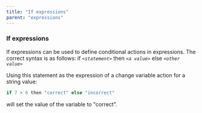 ```yaml
---
title: "If expressions"
parent: "expressions"
---
```

### If expressions

If expressions can be used to define conditional actions in expressions. The correct syntax is as follows:
if _`<statement>`_ then _`<a value>`_ else _`<other value>`_

Using this statement as the expression of a change variable action for a string value:

```java
if 7 > 6 then "correct" else "incorrect"
```

will set the value of the variable to "correct".
